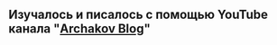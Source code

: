 ## Изучалось и писалось с помощью YouTube канала "[Archakov Blog](https://www.youtube.com/c/ArchakovBlog)"
